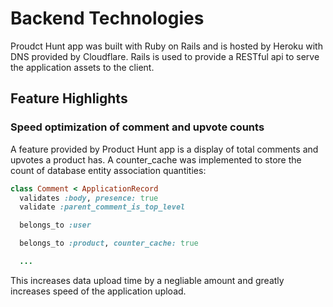 # Backend Technologies

Proudct Hunt app was built with Ruby on Rails and is hosted by Heroku with DNS provided by Cloudflare.  Rails is used to provide a RESTful api to serve the application assets to the client.

## Feature Highlights

### Speed optimization of comment and upvote counts

A feature provided by Product Hunt app is a display of total comments and upvotes a product has.  A counter_cache was implemented to store the count of database entity association quantities:

```ruby
class Comment < ApplicationRecord
  validates :body, presence: true
  validate :parent_comment_is_top_level

  belongs_to :user

  belongs_to :product, counter_cache: true

  ...
```

This increases data upload time by a negliable amount and greatly increases speed of the application upload.